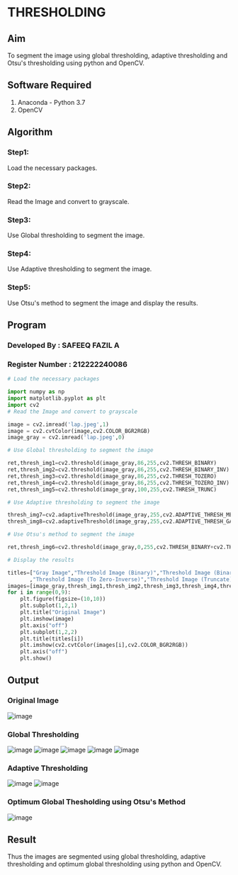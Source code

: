# THRESHOLDING
## Aim
To segment the image using global thresholding, adaptive thresholding and Otsu's thresholding using python and OpenCV.

## Software Required
1. Anaconda - Python 3.7
2. OpenCV

## Algorithm
### Step1:
Load the necessary packages.
### Step2:
Read the Image and convert to grayscale.
### Step3:
Use Global thresholding to segment the image.
### Step4:
Use Adaptive thresholding to segment the image.
### Step5:
Use Otsu's method to segment the image and display the results.

## Program
### Developed By : SAFEEQ FAZIL A
### Register Number : 212222240086
```python
# Load the necessary packages

import numpy as np
import matplotlib.pyplot as plt
import cv2
# Read the Image and convert to grayscale

image = cv2.imread('lap.jpeg',1)
image = cv2.cvtColor(image,cv2.COLOR_BGR2RGB)
image_gray = cv2.imread('lap.jpeg',0)

# Use Global thresholding to segment the image

ret,thresh_img1=cv2.threshold(image_gray,86,255,cv2.THRESH_BINARY)
ret,thresh_img2=cv2.threshold(image_gray,86,255,cv2.THRESH_BINARY_INV)
ret,thresh_img3=cv2.threshold(image_gray,86,255,cv2.THRESH_TOZERO)
ret,thresh_img4=cv2.threshold(image_gray,86,255,cv2.THRESH_TOZERO_INV)
ret,thresh_img5=cv2.threshold(image_gray,100,255,cv2.THRESH_TRUNC)

# Use Adaptive thresholding to segment the image

thresh_img7=cv2.adaptiveThreshold(image_gray,255,cv2.ADAPTIVE_THRESH_MEAN_C,cv2.THRESH_BINARY,11,2)
thresh_img8=cv2.adaptiveThreshold(image_gray,255,cv2.ADAPTIVE_THRESH_GAUSSIAN_C,cv2.THRESH_BINARY,11,2)

# Use Otsu's method to segment the image 

ret,thresh_img6=cv2.threshold(image_gray,0,255,cv2.THRESH_BINARY+cv2.THRESH_OTSU)

# Display the results

titles=["Gray Image","Threshold Image (Binary)","Threshold Image (Binary Inverse)","Threshold Image (To Zero)"
       ,"Threshold Image (To Zero-Inverse)","Threshold Image (Truncate)","Otsu","Adaptive Threshold (Mean)","Adaptive Threshold (Gaussian)"]
images=[image_gray,thresh_img1,thresh_img2,thresh_img3,thresh_img4,thresh_img5,thresh_img6,thresh_img7,thresh_img8]
for i in range(0,9):
    plt.figure(figsize=(10,10))
    plt.subplot(1,2,1)
    plt.title("Original Image")
    plt.imshow(image)
    plt.axis("off")
    plt.subplot(1,2,2)
    plt.title(titles[i])
    plt.imshow(cv2.cvtColor(images[i],cv2.COLOR_BGR2RGB))
    plt.axis("off")
    plt.show()

```
## Output

### Original Image
![image](https://github.com/Safeeq-Fazil/Thresholdingg/assets/118680361/a7ce5809-4e33-4f1f-9668-25494e16fbdf)

### Global Thresholding

![image](https://github.com/Safeeq-Fazil/Thresholdingg/assets/118680361/a2056753-2b22-44a7-bea2-0ce4f5820e57)
![image](https://github.com/Safeeq-Fazil/Thresholdingg/assets/118680361/7664e877-c626-47a1-89b4-2de1d23df026)
![image](https://github.com/Safeeq-Fazil/Thresholdingg/assets/118680361/7aa21864-cc95-4533-9205-daa0ac2cdfef)
![image](https://github.com/Safeeq-Fazil/Thresholdingg/assets/118680361/f958314a-c285-44fd-aed0-3392c524f83b)
![image](https://github.com/Safeeq-Fazil/Thresholdingg/assets/118680361/a8b770b3-ce07-458e-9f9e-b4e9a82c0484)


### Adaptive Thresholding
![image](https://github.com/Safeeq-Fazil/Thresholdingg/assets/118680361/785cdb4f-f29c-4f10-a13b-3ccde08c83bc)
![image](https://github.com/Safeeq-Fazil/Thresholdingg/assets/118680361/dfbda153-74ac-4d3a-a8f7-98d8573fa2d9)


### Optimum Global Thesholding using Otsu's Method
![image](https://github.com/Safeeq-Fazil/Thresholdingg/assets/118680361/6979a5c8-a547-419c-91f3-82d148994f94)



## Result
Thus the images are segmented using global thresholding, adaptive thresholding and optimum global thresholding using python and OpenCV.
